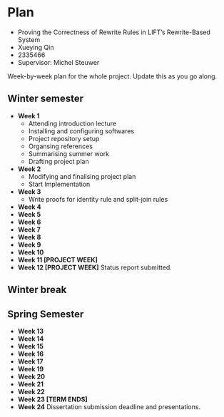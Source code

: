 # Plan

* Proving the Correctness of Rewrite Rules in LIFT’s Rewrite-Based System
* Xueying Qin
* 2335466
* Supervisor: Michel Steuwer

Week-by-week plan for the whole project. Update this as you go along.

## Winter semester

* **Week 1**
    * Attending introduction lecture
    * Installing and configuring softwares
    * Project repository setup
    * Organsing references
    * Summarising summer work
    * Drafting project plan
* **Week 2**
    * Modifying and finalising project plan
    * Start Implementation
* **Week 3**
    * Write proofs for identity rule and split-join rules
* **Week 4**
* **Week 5**
* **Week 6**
* **Week 7**
* **Week 8**
* **Week 9**
* **Week 10**
* **Week 11 [PROJECT WEEK]**
* **Week 12 [PROJECT WEEK]** Status report submitted.

## Winter break

## Spring Semester

* **Week 13**
* **Week 14**
* **Week 15**
* **Week 16**
* **Week 17**
* **Week 19**
* **Week 20**
* **Week 21**
* **Week 22**
* **Week 23 [TERM ENDS]**
* **Week 24** Dissertation submission deadline and presentations.

